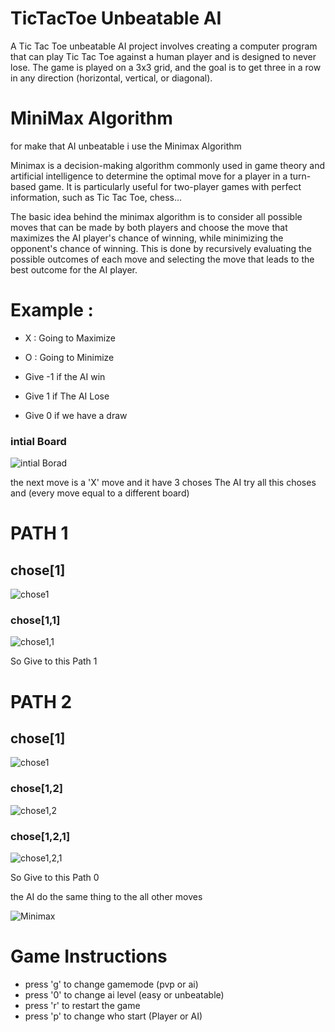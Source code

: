 # TicTacToe Unbeatable AI
A Tic Tac Toe unbeatable AI project involves creating a computer program that can play Tic Tac Toe against a human player and is designed to never lose.
The game is played on a 3x3 grid, and the goal is to get three in a row in any direction (horizontal, vertical, or diagonal).

# MiniMax Algorithm
for make that AI unbeatable i use the Minimax Algorithm

Minimax is a decision-making algorithm commonly used in game theory and artificial intelligence to determine the optimal move for a player in a turn-based game. It is particularly useful for two-player games with perfect information, such as Tic Tac Toe, chess...

The basic idea behind the minimax algorithm is to consider all possible moves that can be made by both players and choose the move that maximizes the AI player's chance of winning, while minimizing the opponent's chance of winning. This is done by recursively evaluating the possible outcomes of each move and selecting the move that leads to the best outcome for the AI player.

# Example :
- X : Going to Maximize
- O : Going to Minimize

- Give -1 if the AI win
- Give 1 if The AI Lose
- Give 0 if we have a draw

### intial Board
![intial Borad](assetes/initial.png)

the next move is a 'X' move and it have 3 choses
The AI try all this choses and (every move equal to a different board)

# PATH 1
## chose[1]
![chose1](assetes/move1.png)
### chose[1,1]
![chose1,1](assetes/move1-move1.png)

So Give to this Path 1

# PATH 2
## chose[1]
![chose1](assetes/move1.png)
### chose[1,2]
![chose1,2](assetes/move1-move2.png)
### chose[1,2,1]
![chose1,2,1](assetes/move1-move2-move1.png)

So Give to this Path 0

the AI do the same thing to the all other moves

![Minimax](assetes/minimax.png)


# Game Instructions
- press 'g' to change gamemode (pvp or ai)
- press '0' to change ai level (easy or unbeatable)
- press 'r' to restart the game
- press 'p' to change who start (Player or AI)
